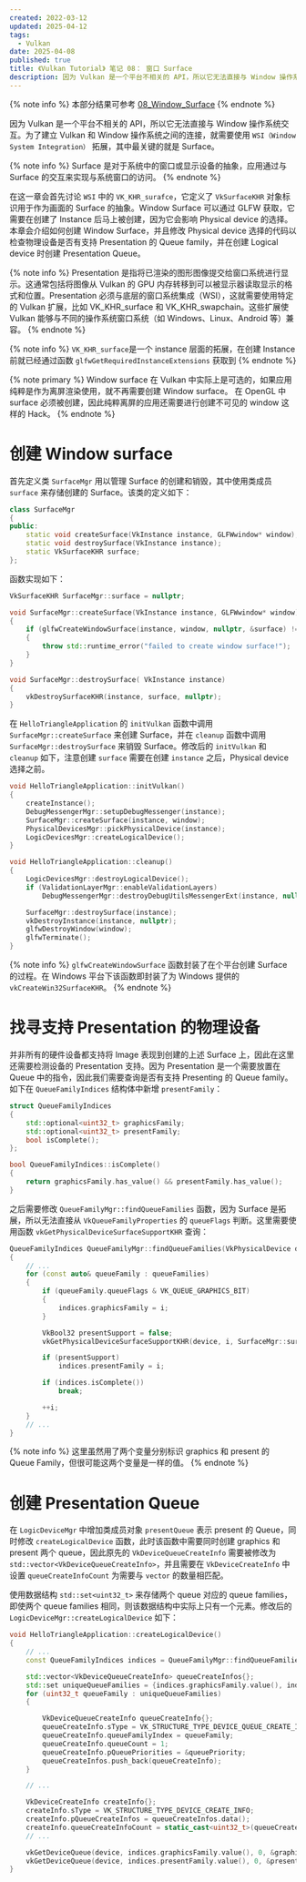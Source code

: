 ```yaml
---
created: 2022-03-12
updated: 2025-04-12
tags:
  - Vulkan
date: 2025-04-08
published: true
title: 《Vulkan Tutorial》 笔记 08： 窗口 Surface
description: 因为 Vulkan 是一个平台不相关的 API，所以它无法直接与 Window 操作系统交互。为了建立 Vulkan 和 Window 操作系统之间的连接，就需要使用 `WSI（Window System Integration）` 拓展，其中最关键的就是 Surface。
---
```


{% note info %}
本部分结果可参考 [08_Window_Surface](https://github.com/xuejiaW/LearnVulkan/tree/main/_08_Window_Surface)
{% endnote %}

因为 Vulkan 是一个平台不相关的 API，所以它无法直接与 Window 操作系统交互。为了建立 Vulkan 和 Window 操作系统之间的连接，就需要使用 `WSI（Window System Integration）` 拓展，其中最关键的就是 Surface。

{% note info %}
Surface 是对于系统中的窗口或显示设备的抽象，应用通过与 Surface 的交互来实现与系统窗口的访问。
{% endnote %}


在这一章会首先讨论 `WSI` 中的 `VK_KHR_surafce`，它定义了 `VkSurfaceKHR` 对象标识用于作为画面的 Surface  的抽象。Window Surface 可以通过 GLFW 获取，它需要在创建了 Instance 后马上被创建，因为它会影响 Physical device 的选择。本章会介绍如何创建 Window Surface，并且修改 Physical device 选择的代码以检查物理设备是否有支持 Presentation 的 Queue family，并在创建 Logical device 时创建 Presentation Queue。

{% note info %}
Presentation 是指将已渲染的图形图像提交给窗口系统进行显示。这通常包括将图像从 Vulkan 的 GPU 内存转移到可以被显示器读取显示的格式和位置。Presentation 必须与底层的窗口系统集成（WSI），这就需要使用特定的 Vulkan 扩展，比如 VK_KHR_surface 和 VK_KHR_swapchain。这些扩展使 Vulkan 能够与不同的操作系统窗口系统（如 Windows、Linux、Android 等）兼容。
{% endnote %}


{% note info %}
`VK_KHR_surface`是一个 instance 层面的拓展，在创建 Instance 前就已经通过函数 `glfwGetRequiredInstanceExtensions` 获取到
{% endnote %}

{% note primary %}
Window surface 在 Vulkan 中实际上是可选的，如果应用纯粹是作为离屏渲染使用，就不再需要创建 Window surface。 在 OpenGL 中 surface 必须被创建，因此纯粹离屏的应用还需要进行创建不可见的 window 这样的 Hack。
{% endnote %}

# 创建 Window surface

首先定义类 `SurfaceMgr` 用以管理 Surface 的创建和销毁，其中使用类成员 `surface` 来存储创建的 Surface。该类的定义如下：

```cpp
class SurfaceMgr
{
public:
    static void createSurface(VkInstance instance, GLFWwindow* window);
    static void destroySurface(VkInstance instance);
    static VkSurfaceKHR surface;
};
```

函数实现如下：

```cpp
VkSurfaceKHR SurfaceMgr::surface = nullptr;

void SurfaceMgr::createSurface(VkInstance instance, GLFWwindow* window)
{
    if (glfwCreateWindowSurface(instance, window, nullptr, &surface) != VK_SUCCESS)
    {
        throw std::runtime_error("failed to create window surface!");
    }
}

void SurfaceMgr::destroySurface( VkInstance instance)
{
    vkDestroySurfaceKHR(instance, surface, nullptr);
}
```

在 `HelloTriangleApplication` 的 `initVulkan` 函数中调用 `SurfaceMgr::createSurface` 来创建 Surface，并在 `cleanup` 函数中调用 `SurfaceMgr::destroySurface` 来销毁 Surface。修改后的 `initVulkan` 和 `cleanup` 如下，注意创建 `surface` 需要在创建 `instance` 之后，Physical device 选择之前。

```cpp
void HelloTriangleApplication::initVulkan()
{
    createInstance();
    DebugMessengerMgr::setupDebugMessenger(instance);
    SurfaceMgr::createSurface(instance, window);
    PhysicalDevicesMgr::pickPhysicalDevice(instance);
    LogicDevicesMgr::createLogicalDevice();
}

void HelloTriangleApplication::cleanup()
{
    LogicDevicesMgr::destroyLogicalDevice();
    if (ValidationLayerMgr::enableValidationLayers)
        DebugMessengerMgr::destroyDebugUtilsMessengerExt(instance, nullptr);

    SurfaceMgr::destroySurface(instance);
    vkDestroyInstance(instance, nullptr);
    glfwDestroyWindow(window);
    glfwTerminate();
}
```

{% note info %}
`glfwCreateWindowSurface` 函数封装了在个平台创建 Surface 的过程。在 Windows 平台下该函数即封装了为 Windows 提供的 `vkCreateWin32SurfaceKHR`。
{% endnote %}

# 找寻支持 Presentation 的物理设备

并非所有的硬件设备都支持将 Image 表现到创建的上述 Surface 上，因此在这里还需要检测设备的 Presentation 支持。因为 Presentation 是一个需要放置在 Queue 中的指令，因此我们需要查询是否有支持 Presenting 的 Queue family。如下在 `QueueFamilyIndices` 结构体中新增 `presentFamily`：
```cpp
struct QueueFamilyIndices
{
    std::optional<uint32_t> graphicsFamily;
    std::optional<uint32_t> presentFamily;
    bool isComplete();
};

bool QueueFamilyIndices::isComplete()
{
    return graphicsFamily.has_value() && presentFamily.has_value();
}
```

之后需要修改 `QueueFamilyMgr::findQueueFamilies` 函数，因为 Surface 是拓展，所以无法直接从 `VkQueueFamilyProperties` 的 `queueFlags` 判断。这里需要使用函数 `vkGetPhysicalDeviceSurfaceSupportKHR` 查询：
```cpp
QueueFamilyIndices QueueFamilyMgr::findQueueFamilies(VkPhysicalDevice device)
{
    // ...
    for (const auto& queueFamily : queueFamilies)
    {
        if (queueFamily.queueFlags & VK_QUEUE_GRAPHICS_BIT)
        {
            indices.graphicsFamily = i;
        }

        VkBool32 presentSupport = false;
        vkGetPhysicalDeviceSurfaceSupportKHR(device, i, SurfaceMgr::surface, &presentSupport);

        if (presentSupport)
            indices.presentFamily = i;

        if (indices.isComplete())
            break;

        ++i;
    }
    // ... 
}
```

{% note info %}
这里虽然用了两个变量分别标识 graphics 和 present 的 Queue Family，但很可能这两个变量是一样的值。
{% endnote %}

# 创建 Presentation Queue

在 `LogicDeviceMgr` 中增加类成员对象 `presentQueue` 表示 present 的 Queue，同时修改 `createLogicalDevice` 函数，此时该函数中需要同时创建 graphics 和 present 两个 queue，因此原先的 `VkDeviceQueueCreateInfo` 需要被修改为 `std::vector<VkDeviceQueueCreateInfo>`，并且需要在 `VkDeviceCreateInfo` 中设置 `queueCreateInfoCount` 为需要与 `vector` 的数量相匹配。

使用数据结构 `std::set<uint32_t>` 来存储两个 queue 对应的 queue families，即使两个 queue families 相同，则该数据结构中实际上只有一个元素。修改后的 `LogicDeviceMgr::createLogicalDevice` 如下：


```cpp
void HelloTriangleApplication::createLogicalDevice()
{
    // ...
    const QueueFamilyIndices indices = QueueFamilyMgr::findQueueFamilies(PhysicalDevicesMgr::physicalDevice);

    std::vector<VkDeviceQueueCreateInfo> queueCreateInfos{};
    std::set uniqueQueueFamilies = {indices.graphicsFamily.value(), indices.presentFamily.value()};
    for (uint32_t queueFamily : uniqueQueueFamilies)
    {

        VkDeviceQueueCreateInfo queueCreateInfo{};
        queueCreateInfo.sType = VK_STRUCTURE_TYPE_DEVICE_QUEUE_CREATE_INFO;
        queueCreateInfo.queueFamilyIndex = queueFamily;
        queueCreateInfo.queueCount = 1;
        queueCreateInfo.pQueuePriorities = &queuePriority;
        queueCreateInfos.push_back(queueCreateInfo);
    }

    // ...

    VkDeviceCreateInfo createInfo{};
    createInfo.sType = VK_STRUCTURE_TYPE_DEVICE_CREATE_INFO;
    createInfo.pQueueCreateInfos = queueCreateInfos.data();
    createInfo.queueCreateInfoCount = static_cast<uint32_t>(queueCreateInfos.size());
    // ...

    vkGetDeviceQueue(device, indices.graphicsFamily.value(), 0, &graphicsQueue);
    vkGetDeviceQueue(device, indices.presentFamily.value(), 0, &presentQueue);
}
```

